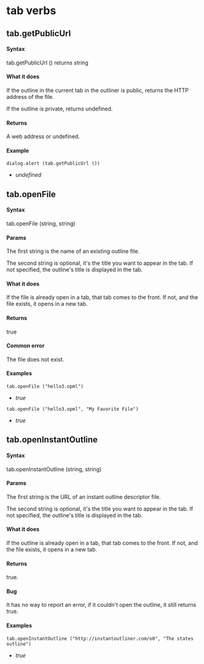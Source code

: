 
# tab verbs
## tab.getPublicUrl
#### Syntax
tab.getPublicUrl () returns string

#### What it does
If the outline in the current tab in the outliner is public, returns the HTTP address of the file. 

If the outline is private, returns undefined.

#### Returns
A web address or undefined.

#### Example
`dialog.alert (tab.getPublicUrl ())`

- *undefined*

## tab.openFile
#### Syntax
tab.openFile (string, string)

#### Params
The first string is the name of an existing outline file.  

The second string is optional, it's the title you want to appear in the tab. If not specified, the outline's title is displayed in the tab.

#### What it does
If the file is already open in a tab, that tab comes to the front. If not, and the file exists, it opens in a new tab. 

#### Returns
true

#### Common error
The file does not exist.

#### Examples
`tab.openFile ("hello3.opml") `

- *true*

`tab.openFile ("hello3.opml", "My Favorite File") `

- *true*

## tab.openInstantOutline
#### Syntax
tab.openInstantOutline (string, string)

#### Params
The first string is the URL of an instant outline descriptor file.  

The second string is optional, it's the title you want to appear in the tab. If not specified, the outline's title is displayed in the tab.

#### What it does
If the outline is already open in a tab, that tab comes to the front. If not, and the file exists, it opens in a new tab. 

#### Returns
true.

#### Bug
It has no way to report an error, if it couldn't open the outline, it still returns true.

#### Examples
`tab.openInstantOutline ("http://instantoutliner.com/o0", "The states outline") `

- *true*

